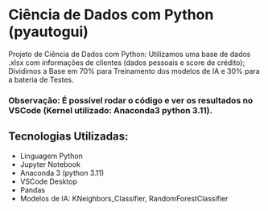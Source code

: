 # Ciência de Dados com Python (pyautogui)
Projeto de Ciência de Dados com Python: Utilizamos uma base de dados .xlsx com informações de clientes (dados pessoais e score de crédito); Dividimos a Base em 70% para Treinamento dos modelos de IA
e 30% para a bateria de Testes.

### Observação: É possível rodar o código e ver os resultados no VSCode (Kernel utilizado: Anaconda3 python 3.11).

## Tecnologias Utilizadas:
- Linguagem Python
- Jupyter Notebook
- Anaconda 3 (python 3.11)
- VSCode Desktop
- Pandas
- Modelos de IA: KNeighbors_Classifier, RandomForestClassifier
